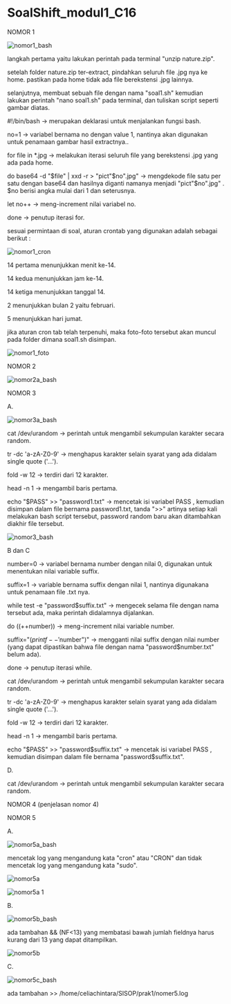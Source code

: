 # SoalShift_modul1_C16

NOMOR 1

![nomor1_bash](https://user-images.githubusercontent.com/36990542/53089413-1733e700-353f-11e9-8dea-0877f723e6e3.png)



langkah pertama yaitu lakukan perintah pada terminal "unzip nature.zip".

setelah folder nature.zip ter-extract, pindahkan seluruh file .jpg nya ke home. pastikan pada home tidak ada file berekstensi .jpg lainnya.

selanjutnya, membuat sebuah file dengan nama "soal1.sh"
kemudian lakukan perintah "nano soal1.sh" pada terminal, dan tuliskan script seperti gambar diatas.

#!/bin/bash -> merupakan deklarasi untuk menjalankan fungsi bash.

no=1 -> variabel bernama no dengan value 1, nantinya akan digunakan untuk penamaan gambar hasil extractnya..

for file in *.jpg -> melakukan iterasi seluruh file yang berekstensi .jpg yang ada pada home.

do base64 -d "$file" | xxd -r > "pict"$no".jpg" -> mengdekode file satu per satu dengan base64 dan hasilnya diganti namanya menjadi "pict"$no".jpg" . $no berisi angka mulai dari 1 dan seterusnya.

let no++ -> meng-increment nilai variabel no.

done -> penutup iterasi for.

sesuai permintaan di soal, aturan crontab yang digunakan adalah sebagai berikut :

![nomor1_cron](https://user-images.githubusercontent.com/36990542/53089637-b527b180-353f-11e9-94df-d682e82be0bd.png)


14 pertama menunjukkan menit ke-14.

14 kedua menunjukkan jam ke-14.

14 ketiga menunjukkan tanggal 14.

2 menunjukkan bulan 2 yaitu februari.

5 menunjukkan hari jumat.

jika aturan cron tab telah terpenuhi, maka foto-foto tersebut akan muncul pada folder dimana soal1.sh disimpan.

![nomor1_foto](https://user-images.githubusercontent.com/36990542/53142066-21002d80-35c5-11e9-9811-bdf91e1bf8a9.png)



NOMOR 2

![nomor2a_bash](https://user-images.githubusercontent.com/36990542/53113603-9263c000-3574-11e9-83ae-690112122ef1.png)





NOMOR 3

A.

![nomor3a_bash](https://user-images.githubusercontent.com/36990542/53087761-79d6b400-353a-11e9-82af-54be0a36fcf3.png)


cat /dev/urandom -> perintah untuk mengambil sekumpulan karakter secara random.

tr -dc 'a-zA-Z0-9' -> menghapus karakter selain syarat yang ada didalam single quote ('...').

fold -w 12 -> terdiri dari 12 karakter.

head -n 1 -> mengambil baris pertama.

echo "$PASS" >> "password1.txt" -> mencetak isi variabel PASS , kemudian disimpan dalam file bernama password1.txt, tanda ">>" artinya setiap kali melakukan bash script tersebut, password random baru akan ditambahkan diakhir file tersebut.


![nomor3_bash](https://user-images.githubusercontent.com/36990542/53090255-6713ad80-3541-11e9-99c8-832cde3d647a.png)

B dan C

number=0 -> variabel bernama number dengan nilai 0, digunakan untuk menentukan nilai variable suffix.

suffix=1 -> variable bernama suffix dengan nilai 1, nantinya digunakana untuk penamaan file .txt nya.

while test -e "password$suffix.txt" -> mengecek selama file dengan nama tersebut ada, maka perintah didalamnya dijalankan.

do ((++number)) -> meng-increment nilai variable number.

suffix="$( printf -- '%d' "$number")" -> mengganti nilai suffix dengan nilai number (yang dapat dipastikan bahwa file dengan nama "password$number.txt" belum ada).

done -> penutup iterasi while.

cat /dev/urandom -> perintah untuk mengambil sekumpulan karakter secara random.

tr -dc 'a-zA-Z0-9' -> menghapus karakter selain syarat yang ada didalam single quote ('...').

fold -w 12 -> terdiri dari 12 karakter.

head -n 1 -> mengambil baris pertama.

echo "$PASS" >> "password$suffix.txt" -> mencetak isi variabel PASS , kemudian disimpan dalam file bernama "password$suffix.txt".


D. 

cat /dev/urandom -> perintah untuk mengambil sekumpulan karakter secara random.


NOMOR 4
(penjelasan nomor 4)


NOMOR 5

A.

![nomor5a_bash](https://user-images.githubusercontent.com/36990542/53142151-789e9900-35c5-11e9-85e4-00c33e3c81e1.png)

mencetak log yang mengandung kata "cron" atau "CRON" dan tidak mencetak log yang mengandung kata "sudo".

![nomor5a](https://user-images.githubusercontent.com/36990542/53142215-adaaeb80-35c5-11e9-9358-da8b9d52a92a.png)

![nomor5a 1](https://user-images.githubusercontent.com/36990542/53142255-d0d59b00-35c5-11e9-956d-42e108c44128.png)

B.

![nomor5b_bash](https://user-images.githubusercontent.com/36990542/53143853-63793880-35cc-11e9-835c-94bf46af33d4.png)

ada tambahan && (NF<13) yang membatasi bawah jumlah fieldnya harus kurang dari 13 yang dapat ditampilkan.

![nomor5b](https://user-images.githubusercontent.com/36990542/53143888-902d5000-35cc-11e9-96c8-06d728d7f8b8.png)


C.

![nomor5c_bash](https://user-images.githubusercontent.com/36990542/53146159-b99ea980-35d5-11e9-9ea9-caf6cb8f07a0.png)

ada tambahan >> /home/celiachintara/SISOP/prak1/nomer5.log

